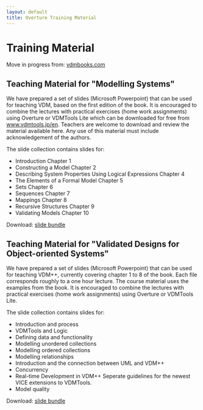 ```yaml
---
layout: default
title: Overture Training Material
---
```

# Training Material

Move in progress from: [vdmbooks.com](http://www.vdmportal.org/twiki/bin/view/Main/WebHome#VDM_teaching_material)

## Teaching Material for "Modelling Systems"

We have prepared a set of slides (Microsoft Powerpoint) that can be used for teaching VDM, based on the first edition of the book. It is encouraged to combine the lectures with practical exercises (home work assignments) using Overture or VDMTools Lite which can be downloaded for free from www.vdmtools.jp/en. Teachers are welcome to download and review the material available here. Any use of this material must include acknowledgement of the authors.

The slide collection contains slides for: 

* Introduction Chapter 1
* Constructing a Model Chapter 2
* Describing System Properties Using Logical Expressions Chapter 4
* The Elements of a Formal Model Chapter 5
* Sets Chapter 6
* Sequences Chapter 7
* Mappings Chapter 8
* Recursive Structures Chapter 9
* Validating Models Chapter 10

Download: [slide bundle]({{site.url}}/publications/ms/ms-slides.zip)

## Teaching Material for "Validated Designs for Object-oriented Systems"

We have prepared a set of slides (Microsoft Powerpoint) that can be used for teaching VDM++, currently covering chapter 1 to 8 of the book. Each file corresponds roughly to a one hour lecture. The course material uses the examples from the book. It is encouraged to combine the lectures with practical exercises (home work assignments) using Overture or VDMTools Lite. 

The slide collection contains slides for: 

* Introduction and process
* VDMTools and Logic
* Defining data and functionality
* Modelling unordered collections
* Modelling ordered collections
* Modelling relationships
* Introduction and the connection between UML and VDM++
* Concurrency
* Real-time Development in VDM++ Seperate guidelines for the newest VICE extensions to VDMTools.
* Model quality

Download: [slide bundle]({{site.url}}/publications/vdoos/vdoos-slides.zip)